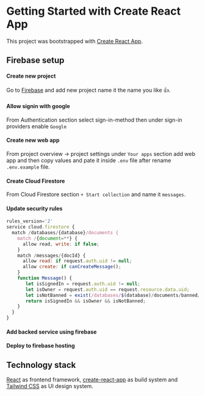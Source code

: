 # Getting Started with Create React App

This project was bootstrapped with [Create React App](https://github.com/facebook/create-react-app).

## Firebase setup

#### Create new project

Go to [Firebase](https://console.firebase.google.com/) and add new project name it the name you like 👍. 

#### Allow signin with google

From Authentication section select sign-in-method then under sign-in providers enable `Google`

#### Create new web app

From project overview -> project settings under `Your apps` section add web app and then copy values and pate it inside `.env` file after rename `.env.example` file.


#### Create Cloud Firestore

From Cloud Firestore section `+ Start collection` and name it `messages`. 


#### Update security rules

```javascript
rules_version='2'
service cloud.firestore {
  match /databases/{database}/documents {
    match /{document=**} {
      allow read, write: if false;
    }
    match /messages/{docId} {
      allow read: if request.auth.uid != null;
      allow create: if canCreateMessage();
    }
    function Message() {
       let isSignedIn = request.auth.uid != null;
       let isOwner = request.auth.uid == request.resource.data.uid;
       let isNotBanned = exist(/databases/$(database)/documents/banned/$(request.auth.uid)) == false;
       return isSignedIn && isOwner && isNotBanned;
    }
  }
}
```

#### Add backed service using firebase


#### Deploy to firebase hosting


## Technology stack

[React](https://reactjs.org/) as frontend framework, [create-react-app](https://create-react-app.dev/) as build system and [Tailwind CSS](https://tailwindcss.com/) as UI design system.

